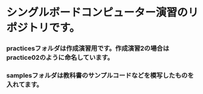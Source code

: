 # シングルボードコンピューター演習のリポジトリです。

### practicesフォルダは作成演習用です。作成演習2の場合はpractice02のように命名しています。

### samplesフォルダは教科書のサンプルコードなどを模写したものを入れてます。